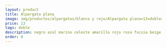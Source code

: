 ```yaml
---
layout: product
title: Alpargata plana
image: img/productos/alpargatas/blanco y rojo/Alpargata plana=13=doble=negro azul marino celeste amarillo rojo rosa fucsia beige lila morado burdeos.webp
price: 13
tags: doble
description: negro azul marino celeste amarillo rojo rosa fucsia beige lila morado burdeos
order: 0
---
```


